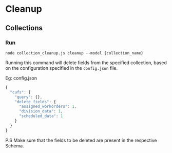 # Cleanup

## Collections

### Run 

`node collection_cleanup.js cleanup --model {collection_name}`

Running this command will delete fields from the specified collection, based on the configuration specified in the `config.json` file.

Eg: config.json

```javascript
{
  "cufs": {
    "query": {},
    "delete_fields": {
      "assigned_workorders": 1,
      "division_data": 1,
      "scheduled_data": 1
    }
  }
}
```
P.S Make sure that the fields to be deleted are present in the respective Schema.
